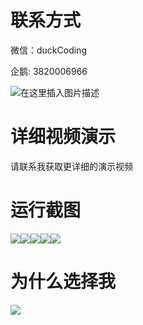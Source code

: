 # 联系方式

微信：duckCoding

企鹅: 3820006966

![在这里插入图片描述](http://upload.cxycsx.vip/91ab4bcb4f2c4c6db86365bb6d6e9c62.jpeg)

# 详细视频演示

请联系我获取更详细的演示视频

# 运行截图

![](http://www.bysj52.com/uploadfile/ueditor/image/202306/%E6%AF%95%E8%AE%BEssm333%E5%9F%BA%E4%BA%8EVue%E7%9A%84%E7%BD%91%E9%A1%B5%E7%89%88%E7%94%B5%E5%AD%90%E5%95%86%E5%9F%8E+vue%E6%AF%95%E4%B8%9A%E8%AE%BE%E8%AE%A1/5.png)![](http://www.bysj52.com/uploadfile/ueditor/image/202306/%E6%AF%95%E8%AE%BEssm333%E5%9F%BA%E4%BA%8EVue%E7%9A%84%E7%BD%91%E9%A1%B5%E7%89%88%E7%94%B5%E5%AD%90%E5%95%86%E5%9F%8E+vue%E6%AF%95%E4%B8%9A%E8%AE%BE%E8%AE%A1/4.png)![](http://www.bysj52.com/uploadfile/ueditor/image/202306/%E6%AF%95%E8%AE%BEssm333%E5%9F%BA%E4%BA%8EVue%E7%9A%84%E7%BD%91%E9%A1%B5%E7%89%88%E7%94%B5%E5%AD%90%E5%95%86%E5%9F%8E+vue%E6%AF%95%E4%B8%9A%E8%AE%BE%E8%AE%A1/1.png)![](http://www.bysj52.com/uploadfile/ueditor/image/202306/%E6%AF%95%E8%AE%BEssm333%E5%9F%BA%E4%BA%8EVue%E7%9A%84%E7%BD%91%E9%A1%B5%E7%89%88%E7%94%B5%E5%AD%90%E5%95%86%E5%9F%8E+vue%E6%AF%95%E4%B8%9A%E8%AE%BE%E8%AE%A1/3.png)![](http://www.bysj52.com/uploadfile/ueditor/image/202306/%E6%AF%95%E8%AE%BEssm333%E5%9F%BA%E4%BA%8EVue%E7%9A%84%E7%BD%91%E9%A1%B5%E7%89%88%E7%94%B5%E5%AD%90%E5%95%86%E5%9F%8E+vue%E6%AF%95%E4%B8%9A%E8%AE%BE%E8%AE%A1/2.png)

# 为什么选择我

![](http://upload.cxycsx.vip/%E7%A8%8B%E5%BA%8F%E8%AE%BE%E8%AE%A1.png)

